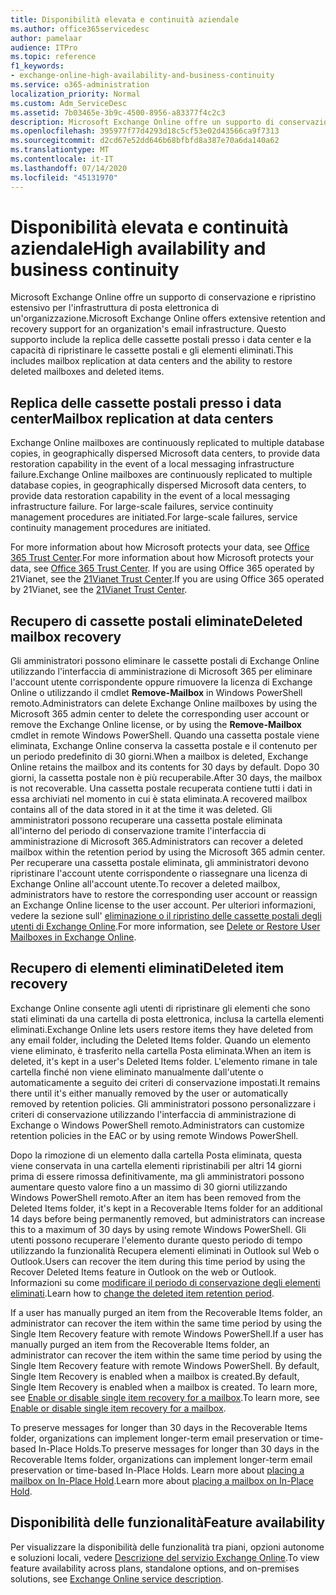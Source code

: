 ```yaml
---
title: Disponibilità elevata e continuità aziendale
ms.author: office365servicedesc
author: pamelaar
audience: ITPro
ms.topic: reference
f1_keywords:
- exchange-online-high-availability-and-business-continuity
ms.service: o365-administration
localization_priority: Normal
ms.custom: Adm_ServiceDesc
ms.assetid: 7b03465e-3b9c-4500-8956-a83377f4c2c3
description: Microsoft Exchange Online offre un supporto di conservazione e ripristino estensivo per l'infrastruttura di posta elettronica di un'organizzazione. Questo supporto include la replica delle cassette postali presso i data center e la capacità di ripristinare le cassette postali e gli elementi eliminati.
ms.openlocfilehash: 395977f77d4293d18c5cf53e02d43566ca9f7313
ms.sourcegitcommit: d2cd67e52dd646b68bfbfd8a387e70a6da140a62
ms.translationtype: MT
ms.contentlocale: it-IT
ms.lasthandoff: 07/14/2020
ms.locfileid: "45131970"
---
```

# <a name="high-availability-and-business-continuity"></a><span data-ttu-id="2231f-104">Disponibilità elevata e continuità aziendale</span><span class="sxs-lookup"><span data-stu-id="2231f-104">High availability and business continuity</span></span>

<span data-ttu-id="2231f-105">Microsoft Exchange Online offre un supporto di conservazione e ripristino estensivo per l'infrastruttura di posta elettronica di un'organizzazione.</span><span class="sxs-lookup"><span data-stu-id="2231f-105">Microsoft Exchange Online offers extensive retention and recovery support for an organization's email infrastructure.</span></span> <span data-ttu-id="2231f-106">Questo supporto include la replica delle cassette postali presso i data center e la capacità di ripristinare le cassette postali e gli elementi eliminati.</span><span class="sxs-lookup"><span data-stu-id="2231f-106">This includes mailbox replication at data centers and the ability to restore deleted mailboxes and deleted items.</span></span>
  
## <a name="mailbox-replication-at-data-centers"></a><span data-ttu-id="2231f-107">Replica delle cassette postali presso i data center</span><span class="sxs-lookup"><span data-stu-id="2231f-107">Mailbox replication at data centers</span></span>

<span data-ttu-id="2231f-108">Exchange Online mailboxes are continuously replicated to multiple database copies, in geographically dispersed Microsoft data centers, to provide data restoration capability in the event of a local messaging infrastructure failure.</span><span class="sxs-lookup"><span data-stu-id="2231f-108">Exchange Online mailboxes are continuously replicated to multiple database copies, in geographically dispersed Microsoft data centers, to provide data restoration capability in the event of a local messaging infrastructure failure.</span></span> <span data-ttu-id="2231f-109">For large-scale failures, service continuity management procedures are initiated.</span><span class="sxs-lookup"><span data-stu-id="2231f-109">For large-scale failures, service continuity management procedures are initiated.</span></span>
  
<span data-ttu-id="2231f-110">For more information about how Microsoft protects your data, see [Office 365 Trust Center](https://go.microsoft.com/fwlink/p/?LinkId=299135).</span><span class="sxs-lookup"><span data-stu-id="2231f-110">For more information about how Microsoft protects your data, see [Office 365 Trust Center](https://go.microsoft.com/fwlink/p/?LinkId=299135).</span></span> <span data-ttu-id="2231f-111">If you are using Office 365 operated by 21Vianet, see the [21Vianet Trust Center](https://www.21vbluecloud.com/office365/trustcenter/onlineservices.mdl).</span><span class="sxs-lookup"><span data-stu-id="2231f-111">If you are using Office 365 operated by 21Vianet, see the [21Vianet Trust Center](https://www.21vbluecloud.com/office365/trustcenter/onlineservices.mdl).</span></span>
  
## <a name="deleted-mailbox-recovery"></a><span data-ttu-id="2231f-112">Recupero di cassette postali eliminate</span><span class="sxs-lookup"><span data-stu-id="2231f-112">Deleted mailbox recovery</span></span>

<span data-ttu-id="2231f-113">Gli amministratori possono eliminare le cassette postali di Exchange Online utilizzando l'interfaccia di amministrazione di Microsoft 365 per eliminare l'account utente corrispondente oppure rimuovere la licenza di Exchange Online o utilizzando il cmdlet **Remove-Mailbox** in Windows PowerShell remoto.</span><span class="sxs-lookup"><span data-stu-id="2231f-113">Administrators can delete Exchange Online mailboxes by using the Microsoft 365 admin center to delete the corresponding user account or remove the Exchange Online license, or by using the **Remove-Mailbox** cmdlet in remote Windows PowerShell.</span></span> <span data-ttu-id="2231f-114">Quando una cassetta postale viene eliminata, Exchange Online conserva la cassetta postale e il contenuto per un periodo predefinito di 30 giorni.</span><span class="sxs-lookup"><span data-stu-id="2231f-114">When a mailbox is deleted, Exchange Online retains the mailbox and its contents for 30 days by default.</span></span> <span data-ttu-id="2231f-115">Dopo 30 giorni, la cassetta postale non è più recuperabile.</span><span class="sxs-lookup"><span data-stu-id="2231f-115">After 30 days, the mailbox is not recoverable.</span></span> <span data-ttu-id="2231f-116">Una cassetta postale recuperata contiene tutti i dati in essa archiviati nel momento in cui è stata eliminata.</span><span class="sxs-lookup"><span data-stu-id="2231f-116">A recovered mailbox contains all of the data stored in it at the time it was deleted.</span></span> <span data-ttu-id="2231f-117">Gli amministratori possono recuperare una cassetta postale eliminata all'interno del periodo di conservazione tramite l'interfaccia di amministrazione di Microsoft 365.</span><span class="sxs-lookup"><span data-stu-id="2231f-117">Administrators can recover a deleted mailbox within the retention period by using the Microsoft 365 admin center.</span></span> <span data-ttu-id="2231f-118">Per recuperare una cassetta postale eliminata, gli amministratori devono ripristinare l'account utente corrispondente o riassegnare una licenza di Exchange Online all'account utente.</span><span class="sxs-lookup"><span data-stu-id="2231f-118">To recover a deleted mailbox, administrators have to restore the corresponding user account or reassign an Exchange Online license to the user account.</span></span> <span data-ttu-id="2231f-119">Per ulteriori informazioni, vedere la sezione sull' [eliminazione o il ripristino delle cassette postali degli utenti di Exchange Online](https://go.microsoft.com/fwlink/p/?LinkId=286992).</span><span class="sxs-lookup"><span data-stu-id="2231f-119">For more information, see [Delete or Restore User Mailboxes in Exchange Online](https://go.microsoft.com/fwlink/p/?LinkId=286992).</span></span>
  
## <a name="deleted-item-recovery"></a><span data-ttu-id="2231f-120">Recupero di elementi eliminati</span><span class="sxs-lookup"><span data-stu-id="2231f-120">Deleted item recovery</span></span>

<span data-ttu-id="2231f-121">Exchange Online consente agli utenti di ripristinare gli elementi che sono stati eliminati da una cartella di posta elettronica, inclusa la cartella elementi eliminati.</span><span class="sxs-lookup"><span data-stu-id="2231f-121">Exchange Online lets users restore items they have deleted from any email folder, including the Deleted Items folder.</span></span> <span data-ttu-id="2231f-122">Quando un elemento viene eliminato, è trasferito nella cartella Posta eliminata.</span><span class="sxs-lookup"><span data-stu-id="2231f-122">When an item is deleted, it's kept in a user's Deleted Items folder.</span></span> <span data-ttu-id="2231f-123">L'elemento rimane in tale cartella finché non viene eliminato manualmente dall'utente o automaticamente a seguito dei criteri di conservazione impostati.</span><span class="sxs-lookup"><span data-stu-id="2231f-123">It remains there until it's either manually removed by the user or automatically removed by retention policies.</span></span> <span data-ttu-id="2231f-124">Gli amministratori possono personalizzare i criteri di conservazione utilizzando l'interfaccia di amministrazione di Exchange o Windows PowerShell remoto.</span><span class="sxs-lookup"><span data-stu-id="2231f-124">Administrators can customize retention policies in the EAC or by using remote Windows PowerShell.</span></span>
  
<span data-ttu-id="2231f-125">Dopo la rimozione di un elemento dalla cartella Posta eliminata, questa viene conservata in una cartella elementi ripristinabili per altri 14 giorni prima di essere rimossa definitivamente, ma gli amministratori possono aumentare questo valore fino a un massimo di 30 giorni utilizzando Windows PowerShell remoto.</span><span class="sxs-lookup"><span data-stu-id="2231f-125">After an item has been removed from the Deleted Items folder, it's kept in a Recoverable Items folder for an additional 14 days before being permanently removed, but administrators can increase this to a maximum of 30 days by using remote Windows PowerShell.</span></span> <span data-ttu-id="2231f-126">Gli utenti possono recuperare l'elemento durante questo periodo di tempo utilizzando la funzionalità Recupera elementi eliminati in Outlook sul Web o Outlook.</span><span class="sxs-lookup"><span data-stu-id="2231f-126">Users can recover the item during this time period by using the Recover Deleted Items feature in Outlook on the web or Outlook.</span></span> <span data-ttu-id="2231f-127">Informazioni su come [modificare il periodo di conservazione degli elementi eliminati](https://go.microsoft.com/fwlink/p/?LinkId=286940).</span><span class="sxs-lookup"><span data-stu-id="2231f-127">Learn how to [change the deleted item retention period](https://go.microsoft.com/fwlink/p/?LinkId=286940).</span></span>
  
<span data-ttu-id="2231f-128">If a user has manually purged an item from the Recoverable Items folder, an administrator can recover the item within the same time period by using the Single Item Recovery feature with remote Windows PowerShell.</span><span class="sxs-lookup"><span data-stu-id="2231f-128">If a user has manually purged an item from the Recoverable Items folder, an administrator can recover the item within the same time period by using the Single Item Recovery feature with remote Windows PowerShell.</span></span> <span data-ttu-id="2231f-129">By default, Single Item Recovery is enabled when a mailbox is created.</span><span class="sxs-lookup"><span data-stu-id="2231f-129">By default, Single Item Recovery is enabled when a mailbox is created.</span></span> <span data-ttu-id="2231f-130">To learn more, see [Enable or disable single item recovery for a mailbox](https://go.microsoft.com/fwlink/p/?LinkID=286941).</span><span class="sxs-lookup"><span data-stu-id="2231f-130">To learn more, see [Enable or disable single item recovery for a mailbox](https://go.microsoft.com/fwlink/p/?LinkID=286941).</span></span>
  
<span data-ttu-id="2231f-131">To preserve messages for longer than 30 days in the Recoverable Items folder, organizations can implement longer-term email preservation or time-based In-Place Holds.</span><span class="sxs-lookup"><span data-stu-id="2231f-131">To preserve messages for longer than 30 days in the Recoverable Items folder, organizations can implement longer-term email preservation or time-based In-Place Holds.</span></span> <span data-ttu-id="2231f-132">Learn more about [placing a mailbox on In-Place Hold](https://go.microsoft.com/fwlink/p/?LinkId=271746).</span><span class="sxs-lookup"><span data-stu-id="2231f-132">Learn more about [placing a mailbox on In-Place Hold](https://go.microsoft.com/fwlink/p/?LinkId=271746).</span></span>
  
## <a name="feature-availability"></a><span data-ttu-id="2231f-133">Disponibilità delle funzionalità</span><span class="sxs-lookup"><span data-stu-id="2231f-133">Feature availability</span></span>

<span data-ttu-id="2231f-134">Per visualizzare la disponibilità delle funzionalità tra piani, opzioni autonome e soluzioni locali, vedere [Descrizione del servizio Exchange Online](exchange-online-service-description.md).</span><span class="sxs-lookup"><span data-stu-id="2231f-134">To view feature availability across plans, standalone options, and on-premises solutions, see [Exchange Online service description](exchange-online-service-description.md).</span></span>
  